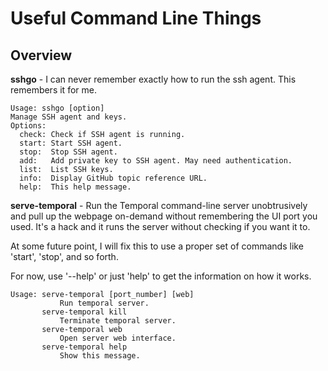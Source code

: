 # Useful Command Line Things 

## Overview
**sshgo** - I can never remember exactly how to run the ssh agent. This remembers it for me.

```
Usage: sshgo [option]
Manage SSH agent and keys.
Options:
  check: Check if SSH agent is running.
  start: Start SSH agent.
  stop:  Stop SSH agent.
  add:   Add private key to SSH agent. May need authentication.
  list:  List SSH keys.
  info:  Display GitHub topic reference URL.
  help:  This help message.
```

**serve-temporal** - Run the Temporal command-line server unobtrusively and pull up the webpage on-demand without remembering the UI port you used. It's a hack and it runs the server without checking if you want it to.

At some future point, I will fix this to use a proper set of commands like 'start', 'stop', and so forth. 

For now, use '--help' or just 'help' to get the information on how it works.

```
Usage: serve-temporal [port_number] [web]
           Run temporal server.
       serve-temporal kill
           Terminate temporal server.
       serve-temporal web
           Open server web interface.
       serve-temporal help
           Show this message.
```

